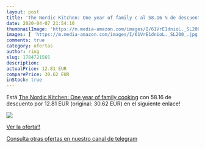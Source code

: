 ```yaml
---
layout: post
title: 'The Nordic Kitchen: One year of family c al 58.16 % de descuento'
date: 2020-04-07 21:54:10
thumbnailImage: 'https://m.media-amazon.com/images/I/61VrE1dnioL._SL200_.jpg'
images: [ 'https://m.media-amazon.com/images/I/61VrE1dnioL._SL200_.jpg' ]
comments: true
category: ofertas
author: ring
slug: 1784721565
description:
actualPrice: 12.81 EUR
comparePrice: 30.62 EUR
inStock: true
---
```


Está [The Nordic Kitchen: One year of family cooking](https://www.amazon.es/dp/1784721565/?tag=redken-21) con 58.16 de descuento por 12.81 EUR (original: 30.62 EUR) en el siguiente enlace!

[![](https://m.media-amazon.com/images/I/61VrE1dnioL._SL200_.jpg)](https://www.amazon.es/dp/1784721565/?tag=redken-21)

[Ver la oferta!!](https://www.amazon.es/dp/1784721565/?tag=redken-21)

[Consulta otras ofertas en nuestro canal de telegram](https://t.me/s/ofertas25)
